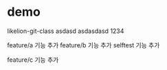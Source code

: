 # demo
likelion-git-class
asdasd
asdasdasd
1234

feature/a 기능 추가
feature/b 기능 추가
selftest 기능 추가


feature/c 기능 추가